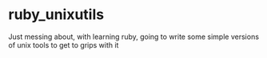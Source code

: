 ruby_unixutils
==============

Just messing about, with learning ruby, going to write some simple versions of unix tools to get to grips with it

